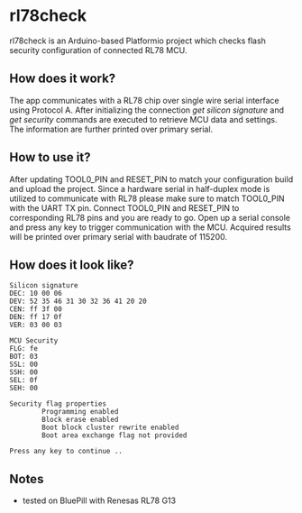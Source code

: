 # rl78check

rl78check is an Arduino-based Platformio project which checks flash security configuration of connected RL78 MCU.

## How does it work?

The app communicates with a RL78 chip over single wire serial interface using Protocol A. After initializing the connection _get silicon signature_ and _get security_ commands are executed to retrieve MCU data and settings. The information are further printed over primary serial.

## How to use it?

After updating TOOL0_PIN and RESET_PIN to match your configuration build and upload the project. Since a hardware serial in half-duplex mode is utilized to communicate with RL78 please make sure to match TOOL0_PIN with the UART TX pin. Connect TOOL0_PIN and RESET_PIN to corresponding RL78 pins and you are ready to go. Open up a serial console and press any key to trigger communication with the MCU. Acquired results will be printed over primary serial with baudrate of 115200.

## How does it look like?

```
Silicon signature
DEC: 10 00 06 
DEV: 52 35 46 31 30 32 36 41 20 20 
CEN: ff 3f 00 
DEN: ff 17 0f 
VER: 03 00 03 

MCU Security
FLG: fe 
BOT: 03 
SSL: 00 
SSH: 00 
SEL: 0f 
SEH: 00 

Security flag properties
        Programming enabled
        Block erase enabled
        Boot block cluster rewrite enabled
        Boot area exchange flag not provided

Press any key to continue ..
```

## Notes

- tested on BluePill with Renesas RL78 G13
